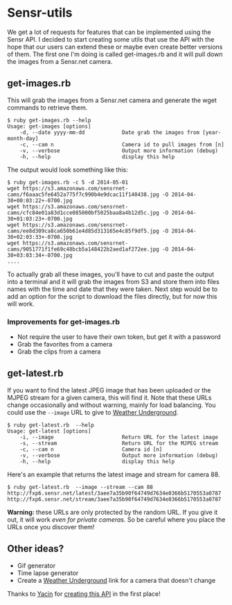 # Sensr-utils

We get a lot of requests for features that can be implemented using the Sensr API.  I decided to start
creating some utils that use the API with the hope that our users can extend these or maybe even create
better versions of them.  The first one I'm doing is called get-images.rb and it will pull down the images
from a Sensr.net camera.

## get-images.rb

This will grab the images from a Sensr.net camera and generate the wget commands to retrieve them. 

	$ ruby get-images.rb --help
	Usage: get-images [options]
	    -d, --date yyyy-mm-dd            Date grab the images from [year-month-day]
	    -c, --cam n                      Camera id to pull images from [n]
	    -v, --verbose                    Output more information (debug)
	    -h, --help                       display this help

The output would look something like this:

	$ ruby get-images.rb -c 5 -d 2014-05-01
	wget https://s3.amazonaws.com/sensrnet-cams/f6aaac5fe6452a775f7c990b4e9dcac11f140438.jpg -O 2014-04-30+00:03:22+-0700.jpg
	wget https://s3.amazonaws.com/sensrnet-cams/cfc84e01a83d1cce085000bf5025baa8a4b12d5c.jpg -O 2014-04-30+01:03:23+-0700.jpg
	wget https://s3.amazonaws.com/sensrnet-cams/ee8d309ca8ca650b61e4d85d313165e4c85f9df5.jpg -O 2014-04-30+02:03:33+-0700.jpg
	wget https://s3.amazonaws.com/sensrnet-cams/9051771f1fe69c48bcb5a148422b2aed1af272ee.jpg -O 2014-04-30+03:03:34+-0700.jpg
    ....

To actually grab all these images, you'll have to cut and paste the output into a terminal and it will grab the images from S3 and 
store them into files names with the time and date that they were taken. Next step would be to add an option for the script to 
download the files directly, but for now this will work.

### Improvements for get-images.rb

* Not require the user to have their own token, but get it with a password
* Grab the favorites from a camera
* Grab the clips from a camera

## get-latest.rb

If you want to find the latest JPEG image that has been uploaded or the MJPEG stream for a given camera, this will find it.
Note that these URLs change occasionally and without warning, mainly for load balancing. You could use the `--image` URL to give 
to [Weather Underground][wundercam].

	$ ruby get-latest.rb  --help
	Usage: get-latest [options]
	    -i, --image                      Return URL for the latest image
	    -s, --stream                     Return URL for the MJPEG stream
	    -c, --cam n                      Camera id [n]
	    -v, --verbose                    Output more information (debug)
	    -h, --help                       display this help

Here's an example that returns the latest image and stream for camera 88.

	$ ruby get-latest.rb  --image --stream --cam 88
	http://fxp6.sensr.net/latest/3aee7a35b90f64749d7634e0366b5170553a0787
	http://fxp6.sensr.net/stream/3aee7a35b90f64749d7634e0366b5170553a0787

**Warning:** these URLs are only protected by the random URL. If you give it out, it will work _even for private cameras._ So be careful 
where you place the URLs once you discover them!


## Other ideas?

* Gif generator
* Time lapse generator
* Create a [Weather Underground][wundercam] link for a camera that doesn't change


Thanks to [Yacin][yacc] for [creating this API][tutorial] in the first place! 


[tutorial]: http://yacc.github.io/sensrapi-tutorials/
[yacc]: http://www.linkedin.com/in/yacinbahi
[wundercam]: http://www.wunderground.com/webcams/signup.html#addcam
